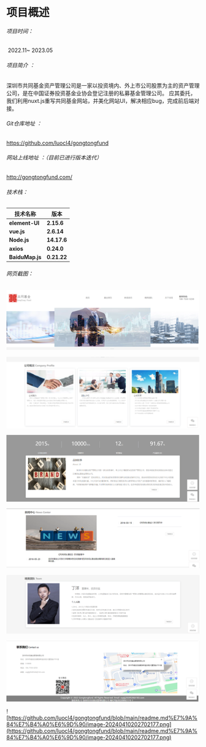 # 项目概述

###### 项目时间：

​	2022.11~ 2023.05 

###### 项目简介 ：

​	    深圳市共同基金资产管理公司是一家以投资境内、外上市公司股票为主的资产管理公司，是在中国证券投资基金业协会登记注册的私募基金管理公司。    应其委托，我们利用nuxt.js重写共同基金网站，并美化网站UI，解决相应bug，完成前后端对接。

######  Git仓库地址 ：

https://github.com/luocl4/gongtongfund

######  网站上线地址 ：（目前已进行版本迭代）

http://gongtongfund.com/

######  技术栈：

| **技术名称**    | **版本**    |
| --------------- | ----------- |
| **element-UI**  | **2.15.6**  |
| **vue.js**      | **2.6.14**  |
| **Node.js**     | **14.17.6** |
| **axios**       | **0.24.0**  |
| **BaiduMap.js** | **0.21.22** |

###### 网页截图：

![image-20240410202431561](https://github.com/luocl4/gongtongfund/blob/main/readme.md%E7%9A%84%E7%B4%A0%E6%9D%90/image-20240410202431561.png)

![image-20240410202547043](https://github.com/luocl4/gongtongfund/blob/main/readme.md%E7%9A%84%E7%B4%A0%E6%9D%90/image-20240410202547043.png)

![image-20240410202602315](https://github.com/luocl4/gongtongfund/blob/main/readme.md%E7%9A%84%E7%B4%A0%E6%9D%90/image-20240410202602315.png)

![image-20240410202611849](https://github.com/luocl4/gongtongfund/blob/main/readme.md%E7%9A%84%E7%B4%A0%E6%9D%90/image-20240410202611849.png)

![image-20240410202621398](https://github.com/luocl4/gongtongfund/blob/main/readme.md%E7%9A%84%E7%B4%A0%E6%9D%90/image-20240410202621398.png)

![image-20240410202631550](https://github.com/luocl4/gongtongfund/blob/main/readme.md%E7%9A%84%E7%B4%A0%E6%9D%90/image-20240410202631550.png)

![https://github.com/luocl4/gongtongfund/blob/main/readme.md%E7%9A%84%E7%B4%A0%E6%9D%90/image-20240410202702177.png](https://github.com/luocl4/gongtongfund/blob/main/readme.md%E7%9A%84%E7%B4%A0%E6%9D%90/image-20240410202702177.png)

